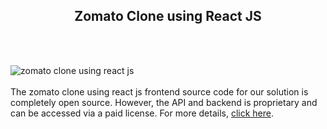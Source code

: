 <h2 style="text-align:center">Zomato Clone using React JS</h2><br/><br/>	

![zomato clone using react js](https://admin.ninjascode.com/wp-content/uploads/2025/repoImages/Hector/Zomato%20Clone%20using%20React%20JS.webp) <br/><br/>The zomato clone using react js frontend source code for our solution is completely open source. However, the API and backend is proprietary and can be accessed via a paid license. For more details, <a href="https://enatega.com/?utm_source=github&utm_medium=repo&utm_campaign=hector-zomato-clone-using-react-js" target="_blank">click here</a>.
